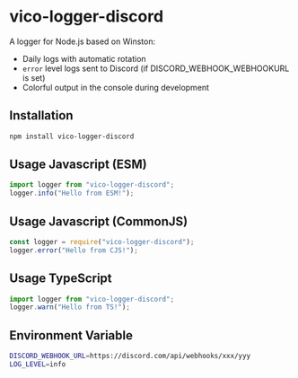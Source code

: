 # vico-logger-discord

A logger for Node.js based on Winston:
- Daily logs with automatic rotation
- `error` level logs sent to Discord (if DISCORD_WEBHOOK_WEBHOOKURL is set)
- Colorful output in the console during development

## Installation
```bash
npm install vico-logger-discord
```

## Usage Javascript (ESM)
```js
import logger from "vico-logger-discord";
logger.info("Hello from ESM!");
```

## Usage Javascript (CommonJS)
```js
const logger = require("vico-logger-discord");
logger.error("Hello from CJS!");
```

## Usage TypeScript
```ts
import logger from "vico-logger-discord";
logger.warn("Hello from TS!");
```

## Environment Variable
```bash
DISCORD_WEBHOOK_URL=https://discord.com/api/webhooks/xxx/yyy
LOG_LEVEL=info
```